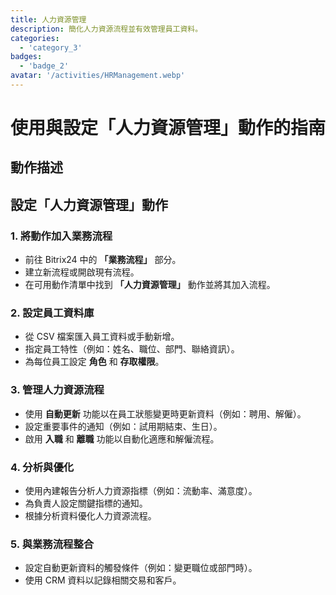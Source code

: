 ```yaml
---
title: 人力資源管理
description: 簡化人力資源流程並有效管理員工資料。
categories: 
  - 'category_3'
badges: 
  - 'badge_2'
avatar: '/activities/HRManagement.webp'
---
```

# 使用與設定「人力資源管理」動作的指南

## 動作描述

## **設定「人力資源管理」動作**

### 1. 將動作加入業務流程
- 前往 Bitrix24 中的 **「業務流程」** 部分。
- 建立新流程或開啟現有流程。
- 在可用動作清單中找到 **「人力資源管理」** 動作並將其加入流程。

### 2. 設定員工資料庫
- 從 CSV 檔案匯入員工資料或手動新增。
- 指定員工特性（例如：姓名、職位、部門、聯絡資訊）。
- 為每位員工設定 **角色** 和 **存取權限**。

### 3. 管理人力資源流程
- 使用 **自動更新** 功能以在員工狀態變更時更新資料（例如：聘用、解僱）。
- 設定重要事件的通知（例如：試用期結束、生日）。
- 啟用 **入職** 和 **離職** 功能以自動化適應和解僱流程。

### 4. 分析與優化
- 使用內建報告分析人力資源指標（例如：流動率、滿意度）。
- 為負責人設定關鍵指標的通知。
- 根據分析資料優化人力資源流程。

### 5. 與業務流程整合
- 設定自動更新資料的觸發條件（例如：變更職位或部門時）。
- 使用 CRM 資料以記錄相關交易和客戶。